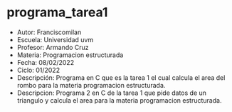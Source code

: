 # programa_tarea1

<ul>
<li>Autor: Franciscomilan</li>
 <li>Escuela: Universidad uvm</li>
 <li>Profesor: Armando Cruz</li>
 <li>Materia: Programacion estructurada</li>
 <li>Fecha: 08/02/2022</li>
 <li>Ciclo: 01/2022</li>

<li>Descripción: Programa en C que es la tarea 1 el cual calcula el area del rombo para la materia programacion estructurada.  </li>
 <li>Descripcion: Programa 2 en C de la tarea 1 que pide datos de un triangulo y calcula el area para la materia programacion estructurada.</li>
 
